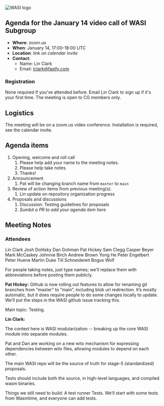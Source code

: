![WASI logo](/WASI.png)

## Agenda for the January 14 video call of WASI Subgroup

- **Where**: zoom.us
- **When**: January 14, 17:00-18:00 UTC
- **Location**: *link on calendar invite*
- **Contact**:
    - Name: Lin Clark
    - Email: lclark@fastly.com

### Registration

None required if you've attended before. Email Lin Clark to sign up if it's
your first time. The meeting is open to CG members only.

## Logistics

The meeting will be on a zoom.us video conference.
Installation is required, see the calendar invite.

## Agenda items

1. Opening, welcome and roll call
    1. Please help add your name to the meeting notes.
    1. Please help take notes.
    1. Thanks!
1. Announcement
    1. Pat will be changing branch name from `master` to `main`
1. Review of action items from previous meeting(s).
    1. Lin update on repository organization progress
1. Proposals and discussions
    1. Discussion: Testing guidelines for proposals
    1. _Sumbit a PR to add your agenda item here_

## Meeting Notes
### Attendees
Lin Clark
Josh Dolitsky
Dan Gohman
Pat Hickey
Sam Clegg
Casper Beyer
Mark McCaskey
Johnnie Birch
Andrew Brown
Yong He
Peter Engelbert
Peter Huene
Martin Duke
Till Schneidereit
Bogus Wolf

For people taking notes, just type names; we’ll replace them with abbreviations before posting them publicly.

**Pat Hickey:** Github is now rolling out features to allow for renaming git branches from “master” to “main”, including blob url redirection. It’s mostly automatic, but it does require people to do some changes locally to update. We’ll put the steps in the WASI github issue tracking this.

Main topic: Testing.

**Lin Clark:** <slides>

The context here is WASI modularization -- breaking up the core WASI module into separate modules.

Pat and Dan are working on a new witx mechanism for expressing dependencies between witx files, allowing modules to depend on each other.

The main WASI repo will be the source of truth for stage-5 (standardized) proposals.

Tests should include both the source, in high-level languages, and compiled wasm binaries.

Things we still need to build:
A test runner
Tests. We’ll start with some tests from Wasmtime, and everyone can add tests.



